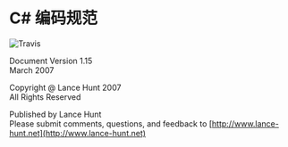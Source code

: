# C\# 编码规范
![Travis](https://travis-ci.com/HyramTang/csharp-coding-standards.svg?branch=master)

Document Version 1.15  
March 2007

Copyright @ Lance Hunt 2007  
All Rights Reserved

Published by Lance Hunt  
Please submit comments, questions, and feedback to [http://www.lance-hunt.net​](http://www.lance-hunt.net​)

